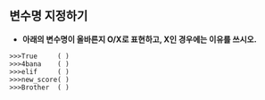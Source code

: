## 변수명 지정하기
- **아래의 변수명이 올바른지 O/X로 표현하고, X인 경우에는 이유를 쓰시오.**
~~~
>>>True     ( )
>>>4bana    ( )
>>>elif     ( )
>>>new_score( )
>>>Brother  ( )
~~~
